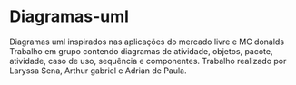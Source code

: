 # Diagramas-uml
Diagramas uml inspirados nas aplicações do mercado livre e MC donalds
Trabalho em grupo contendo diagramas de atividade, objetos, pacote, atividade, caso de uso, sequência e componentes.
Trabalho realizado por Laryssa Sena, Arthur gabriel e Adrian de Paula.
